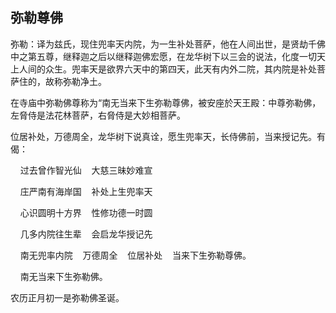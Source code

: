 ## 弥勒尊佛

弥勒：译为兹氏，现住兜率天内院，为一生补处菩萨，他在人间出世，是贤劫千佛中之第五尊，继释迦之后以继释迦佛宏愿，在龙华树下以三会的说法，化度一切天上人间的众生。兜率天是欲界六天中的第四天，此天有内外二院，其内院是补处菩萨住的，故称弥勒净土。

在寺庙中弥勒佛尊称为“南无当来下生弥勒尊佛，被安座於天王殿：中尊弥勒佛，左脅侍是法花林菩萨，右脅侍是大妙相菩萨。

位居补处，万德周全，龙华树下说真诠，愿生兜率天，长侍佛前，当来授记先。有偈：

&nbsp;&nbsp;&nbsp;&nbsp;过去曾作智光仙&nbsp;&nbsp;&nbsp;&nbsp;大慈三昧妙难宣

&nbsp;&nbsp;&nbsp;&nbsp;庄严南有海岸国&nbsp;&nbsp;&nbsp;&nbsp;补处上生兜率天

&nbsp;&nbsp;&nbsp;&nbsp;心识圆明十方界&nbsp;&nbsp;&nbsp;&nbsp;性修功德一时圆

&nbsp;&nbsp;&nbsp;&nbsp;几多内院往生辈&nbsp;&nbsp;&nbsp;&nbsp;会启龙华授记先

&nbsp;&nbsp;&nbsp;&nbsp;南无兜率内院&nbsp;&nbsp;&nbsp;&nbsp;万德周全&nbsp;&nbsp;&nbsp;&nbsp;位居补处&nbsp;&nbsp;&nbsp;&nbsp;当来下生弥勒尊佛。

&nbsp;&nbsp;&nbsp;&nbsp;南无当来下生弥勒佛。

农历正月初一是弥勒佛圣诞。
